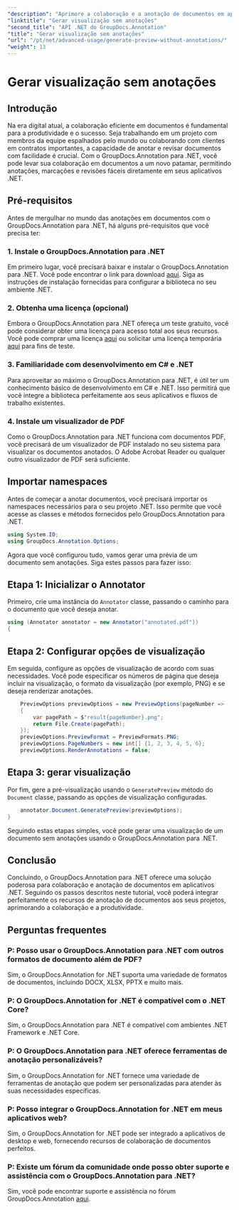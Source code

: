 ```yaml
---
"description": "Aprimore a colaboração e a anotação de documentos em aplicativos .NET usando o GroupDocs.Annotation para .NET. Anote, marque e revise documentos facilmente com esta poderosa biblioteca."
"linktitle": "Gerar visualização sem anotações"
"second_title": "API .NET do GroupDocs.Annotation"
"title": "Gerar visualização sem anotações"
"url": "/pt/net/advanced-usage/generate-preview-without-annotations/"
"weight": 13
---
```


# Gerar visualização sem anotações

## Introdução
Na era digital atual, a colaboração eficiente em documentos é fundamental para a produtividade e o sucesso. Seja trabalhando em um projeto com membros da equipe espalhados pelo mundo ou colaborando com clientes em contratos importantes, a capacidade de anotar e revisar documentos com facilidade é crucial. Com o GroupDocs.Annotation para .NET, você pode levar sua colaboração em documentos a um novo patamar, permitindo anotações, marcações e revisões fáceis diretamente em seus aplicativos .NET.
## Pré-requisitos
Antes de mergulhar no mundo das anotações em documentos com o GroupDocs.Annotation para .NET, há alguns pré-requisitos que você precisa ter:
### 1. Instale o GroupDocs.Annotation para .NET
Em primeiro lugar, você precisará baixar e instalar o GroupDocs.Annotation para .NET. Você pode encontrar o link para download [aqui](https://releases.groupdocs.com/annotation/net/). Siga as instruções de instalação fornecidas para configurar a biblioteca no seu ambiente .NET.
### 2. Obtenha uma licença (opcional)
Embora o GroupDocs.Annotation para .NET ofereça um teste gratuito, você pode considerar obter uma licença para acesso total aos seus recursos. Você pode comprar uma licença [aqui](https://purchase.groupdocs.com/buy) ou solicitar uma licença temporária [aqui](https://purchase.groupdocs.com/temporary-license/) para fins de teste.
### 3. Familiaridade com desenvolvimento em C# e .NET
Para aproveitar ao máximo o GroupDocs.Annotation para .NET, é útil ter um conhecimento básico de desenvolvimento em C# e .NET. Isso permitirá que você integre a biblioteca perfeitamente aos seus aplicativos e fluxos de trabalho existentes.
### 4. Instale um visualizador de PDF
Como o GroupDocs.Annotation para .NET funciona com documentos PDF, você precisará de um visualizador de PDF instalado no seu sistema para visualizar os documentos anotados. O Adobe Acrobat Reader ou qualquer outro visualizador de PDF será suficiente.

## Importar namespaces
Antes de começar a anotar documentos, você precisará importar os namespaces necessários para o seu projeto .NET. Isso permite que você acesse as classes e métodos fornecidos pelo GroupDocs.Annotation para .NET.

```csharp
using System.IO;
using GroupDocs.Annotation.Options;
```

Agora que você configurou tudo, vamos gerar uma prévia de um documento sem anotações. Siga estes passos para fazer isso:
## Etapa 1: Inicializar o Annotator
Primeiro, crie uma instância do `Annotator` classe, passando o caminho para o documento que você deseja anotar.
```csharp
using (Annotator annotator = new Annotator("annotated.pdf"))
{
```
## Etapa 2: Configurar opções de visualização
Em seguida, configure as opções de visualização de acordo com suas necessidades. Você pode especificar os números de página que deseja incluir na visualização, o formato da visualização (por exemplo, PNG) e se deseja renderizar anotações.
```csharp
    PreviewOptions previewOptions = new PreviewOptions(pageNumber =>
    {
        var pagePath = $"result{pageNumber}.png";
        return File.Create(pagePath);
    });
    previewOptions.PreviewFormat = PreviewFormats.PNG;
    previewOptions.PageNumbers = new int[] {1, 2, 3, 4, 5, 6};
    previewOptions.RenderAnnotations = false;
```
## Etapa 3: gerar visualização
Por fim, gere a pré-visualização usando o `GeneratePreview` método do `Document` classe, passando as opções de visualização configuradas.
```csharp
    annotator.Document.GeneratePreview(previewOptions);
}
```
Seguindo estas etapas simples, você pode gerar uma visualização de um documento sem anotações usando o GroupDocs.Annotation para .NET.

## Conclusão
Concluindo, o GroupDocs.Annotation para .NET oferece uma solução poderosa para colaboração e anotação de documentos em aplicativos .NET. Seguindo os passos descritos neste tutorial, você poderá integrar perfeitamente os recursos de anotação de documentos aos seus projetos, aprimorando a colaboração e a produtividade.
## Perguntas frequentes
### P: Posso usar o GroupDocs.Annotation para .NET com outros formatos de documento além de PDF?
Sim, o GroupDocs.Annotation for .NET suporta uma variedade de formatos de documentos, incluindo DOCX, XLSX, PPTX e muito mais.
### P: O GroupDocs.Annotation for .NET é compatível com o .NET Core?
Sim, o GroupDocs.Annotation para .NET é compatível com ambientes .NET Framework e .NET Core.
### P: O GroupDocs.Annotation para .NET oferece ferramentas de anotação personalizáveis?
Sim, o GroupDocs.Annotation for .NET fornece uma variedade de ferramentas de anotação que podem ser personalizadas para atender às suas necessidades específicas.
### P: Posso integrar o GroupDocs.Annotation for .NET em meus aplicativos web?
Sim, o GroupDocs.Annotation for .NET pode ser integrado a aplicativos de desktop e web, fornecendo recursos de colaboração de documentos perfeitos.
### P: Existe um fórum da comunidade onde posso obter suporte e assistência com o GroupDocs.Annotation para .NET?
Sim, você pode encontrar suporte e assistência no fórum GroupDocs.Annotation [aqui](https://forum.groupdocs.com/c/annotation/10).